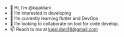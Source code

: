 - 👋 Hi, I’m @kajaldani
- 👀 I’m interested in developing 
- 🌱 I’m currently learning flutter and DevOps
- 💞️ I’m looking to collaborate on tool for code develop. 
- 📫 Reach to me at kajal.dani18@gmail.com

<!---
kajaldani/kajaldani is a ✨ special ✨ repository because its `README.md` (this file) appears on your GitHub profile.
You can click the Preview link to take a look at your changes.
--->
